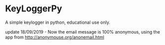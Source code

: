 # KeyLoggerPy
A simple keylogger in python, educational use only.

update 18/09/2019 - Now the email message is 100% anonymous, using the app from http://anonymouse.org/anonemail.html
